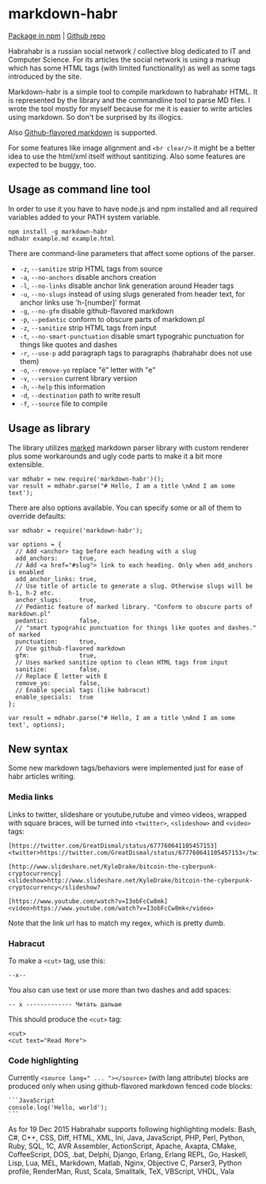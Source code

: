 # markdown-habr

[Package in npm](http://npmjs.com/package/markdown-habr) | [Github repo](https://github.com/andrienko/markdown-habr)

Habrahabr is a russian social network / collective blog dedicated to IT and Computer Science. For its articles the social network is using a markup which has some HTML tags (with limited functionality) as well as some tags introduced by the site.  

Markdown-habr is a simple tool to compile markdown to habrahabr HTML. It is represented by the library and the commandline tool to parse MD files. I wrote the tool mostly for myself because for me it is easier to write articles using markdown. So don't be surprised by its illogics.

Also [Github-flavored markdown](https://help.github.com/articles/github-flavored-markdown/) is supported.

For some features like image alignment and `<br clear/>` it might be a better idea to use the html/xml itself without santitizing. Also some features are expected to be buggy, too.

## Usage as command line tool

In order to use it you have to have node.js and npm installed and all required variables added to your PATH system variable.

    npm install -g markdown-habr
    mdhabr example.md example.html
    
There are command-line parameters that affect some options of the parser.

 - `-z`, `--sanitize`               strip HTML tags from source
 - `-a`, `--no-anchors`             disable anchors creation
 - `-l`, `--no-links`               disable anchor link generation around Header tags 
 - `-u`, `--no-slugs`               instead of using slugs generated from header text, for anchor links use 'h-[number]' format
 - `-g`, `--no-gfm`                 disable github-flavored markdown
 - `-p`, `--pedantic`               conform to obscure parts of markdown.pl
 - `-z`, `--sanitize`               strip HTML tags from input
 - `-t`, `--no-smart-punctuation`   disable smart typograhic punctuation for things like quotes and dashes
 - `-r`, `--use-p`                  add paragraph tags to paragraphs (habrahabr does not use them)
 - `-o`, `--remove-yo`              replace "ё" letter with "е"
 - `-v`, `--version`                current library version
 - `-h`, `--help`                   this information
 - `-d`, `--destination`            path to write result
 - `-f`, `--source`                 file to compile

## Usage as library

The library utilizes [marked](https://www.npmjs.com/package/marked) markdown parser library with custom renderer plus some workarounds and ugly code parts to make it a bit more extensible.

    var mdhabr = new require('markdown-habr')();
    var result = mdhabr.parse("# Hello, I am a title \nAnd I am some text');
    
There are also options available. You can specify some or all of them to override defaults:

    var mdhabr = require('markdown-habr');
    
    var options = {
      // Add <anchor> tag before each heading with a slug
      add_anchors:      true,
      // Add <a href="#slug"> link to each heading. Only when add_anchors is enabled
      add_anchor_links: true,
      // Use title of article to generate a slug. Otherwise slugs will be h-1, h-2 etc.
      anchor_slugs:     true,
      // Pedantic feature of marked library. "Conform to obscure parts of markdown.pl"
      pedantic:         false,
      // "smart typograhic punctuation for things like quotes and dashes." of marked
      punctuation:      true,
      // Use github-flavored markdown
      gfm:              true,
      // Uses marked sanitize option to clean HTML tags from input
      sanitize:         false,
      // Replace Ё letter with Е
      remove_yo:        false,
      // Enable special tags (like habracut)
      enable_specials:  true
    };
    
    var result = mdhabr.parse("# Hello, I am a title \nAnd I am some text', options);
    
## New syntax

Some new markdown tags/behaviors were implemented just for ease of habr articles writing.

### Media links

Links to twitter, slideshare or youtube,rutube and vimeo videos, wrapped with square braces, will be turned into `<twitter>`, `<slideshow>` and `<video>` tags:

    [https://twitter.com/GreatDismal/status/677760641105457153]
    <twitter>https://twitter.com/GreatDismal/status/677760641105457153</twitter>
    
    [http://www.slideshare.net/KyleDrake/bitcoin-the-cyberpunk-cryptocurrency]
    <slideshow>http://www.slideshare.net/KyleDrake/bitcoin-the-cyberpunk-cryptocurrency</slideshow?
    
    [https://www.youtube.com/watch?v=I3obFcCw8mk]
    <video>https://www.youtube.com/watch?v=I3obFcCw8mk</video>
    
Note that the link url has to match my regex, which is pretty dumb.
    
### Habracut

To make a `<cut>` tag, use this:

    --x--
    
You also can use text or use more than two dashes and add spaces:

    -- x ------------- Читать дальше
    
This should produce the `<cut>` tag:

    <cut>
    <cut text="Read More">

### Code highlighting

Currently `<source lang=" ... "></source>` (with lang attribute) blocks are produced only when using github-flavored markdown fenced code blocks:

    ```JavaScript
    console.log('Hello, world');
    ```
As for 19 Dec 2015 Habrahabr supports following highlighting models: Bash, C#, C++, CSS, Diff, HTML, XML, Ini, Java, JavaScript, PHP, Perl, Python, Ruby, SQL, 1C, AVR Assembler, ActionScript, Apache, Axapta, CMake, CoffeeScript, DOS, .bat, Delphi, Django, Erlang, Erlang REPL, Go, Haskell, Lisp, Lua, MEL, Markdown, Matlab, Nginx, Objective C, Parser3, Python profile, RenderMan, Rust, Scala, Smalltalk, TeX, VBScript, VHDL, Vala